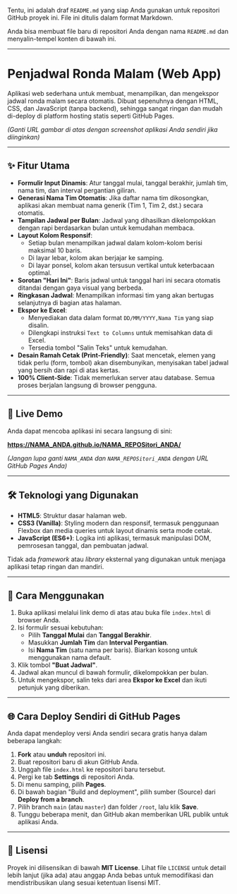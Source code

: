 Tentu, ini adalah draf `README.md` yang siap Anda gunakan untuk repositori GitHub proyek ini. File ini ditulis dalam format Markdown.

Anda bisa membuat file baru di repositori Anda dengan nama `README.md` dan menyalin-tempel konten di bawah ini.

-----

# Penjadwal Ronda Malam (Web App)

Aplikasi web sederhana untuk membuat, menampilkan, dan mengekspor jadwal ronda malam secara otomatis. Dibuat sepenuhnya dengan HTML, CSS, dan JavaScript (tanpa backend), sehingga sangat ringan dan mudah di-deploy di platform hosting statis seperti GitHub Pages.

*(Ganti URL gambar di atas dengan screenshot aplikasi Anda sendiri jika diinginkan)*

-----

## ✨ Fitur Utama

  - **Formulir Input Dinamis**: Atur tanggal mulai, tanggal berakhir, jumlah tim, nama tim, dan interval pergantian giliran.
  - **Generasi Nama Tim Otomatis**: Jika daftar nama tim dikosongkan, aplikasi akan membuat nama generik (Tim 1, Tim 2, dst.) secara otomatis.
  - **Tampilan Jadwal per Bulan**: Jadwal yang dihasilkan dikelompokkan dengan rapi berdasarkan bulan untuk kemudahan membaca.
  - **Layout Kolom Responsif**:
      - Setiap bulan menampilkan jadwal dalam kolom-kolom berisi maksimal 10 baris.
      - Di layar lebar, kolom akan berjajar ke samping.
      - Di layar ponsel, kolom akan tersusun vertikal untuk keterbacaan optimal.
  - **Sorotan "Hari Ini"**: Baris jadwal untuk tanggal hari ini secara otomatis ditandai dengan gaya visual yang berbeda.
  - **Ringkasan Jadwal**: Menampilkan informasi tim yang akan bertugas selanjutnya di bagian atas halaman.
  - **Ekspor ke Excel**:
      - Menyediakan data dalam format `DD/MM/YYYY,Nama Tim` yang siap disalin.
      - Dilengkapi instruksi `Text to Columns` untuk memisahkan data di Excel.
      - Tersedia tombol "Salin Teks" untuk kemudahan.
  - **Desain Ramah Cetak (Print-Friendly)**: Saat mencetak, elemen yang tidak perlu (form, tombol) akan disembunyikan, menyisakan tabel jadwal yang bersih dan rapi di atas kertas.
  - **100% Client-Side**: Tidak memerlukan server atau database. Semua proses berjalan langsung di browser pengguna.

-----

## 🚀 Live Demo

Anda dapat mencoba aplikasi ini secara langsung di sini:

**[https://NAMA\_ANDA.github.io/NAMA\_REPOSitori\_ANDA/](https://www.google.com/search?q=https://NAMA_ANDA.github.io/NAMA_REPOSitori_ANDA/)**

*(Jangan lupa ganti `NAMA_ANDA` dan `NAMA_REPOSitori_ANDA` dengan URL GitHub Pages Anda)*

-----

## 🛠️ Teknologi yang Digunakan

  - **HTML5**: Struktur dasar halaman web.
  - **CSS3 (Vanilla)**: Styling modern dan responsif, termasuk penggunaan Flexbox dan media queries untuk layout dinamis serta mode cetak.
  - **JavaScript (ES6+)**: Logika inti aplikasi, termasuk manipulasi DOM, pemrosesan tanggal, dan pembuatan jadwal.

Tidak ada *framework* atau *library* eksternal yang digunakan untuk menjaga aplikasi tetap ringan dan mandiri.

-----

## 📖 Cara Menggunakan

1.  Buka aplikasi melalui link demo di atas atau buka file `index.html` di browser Anda.
2.  Isi formulir sesuai kebutuhan:
      - Pilih **Tanggal Mulai** dan **Tanggal Berakhir**.
      - Masukkan **Jumlah Tim** dan **Interval Pergantian**.
      - Isi **Nama Tim** (satu nama per baris). Biarkan kosong untuk menggunakan nama default.
3.  Klik tombol **"Buat Jadwal"**.
4.  Jadwal akan muncul di bawah formulir, dikelompokkan per bulan.
5.  Untuk mengekspor, salin teks dari area **Ekspor ke Excel** dan ikuti petunjuk yang diberikan.

-----

## 🌐 Cara Deploy Sendiri di GitHub Pages

Anda dapat mendeploy versi Anda sendiri secara gratis hanya dalam beberapa langkah:

1.  **Fork** atau **unduh** repositori ini.
2.  Buat repositori baru di akun GitHub Anda.
3.  Unggah file `index.html` ke repositori baru tersebut.
4.  Pergi ke tab **Settings** di repositori Anda.
5.  Di menu samping, pilih **Pages**.
6.  Di bawah bagian "Build and deployment", pilih sumber (Source) dari **Deploy from a branch**.
7.  Pilih branch `main` (atau `master`) dan folder `/root`, lalu klik **Save**.
8.  Tunggu beberapa menit, dan GitHub akan memberikan URL publik untuk aplikasi Anda.

-----

## 📄 Lisensi

Proyek ini dilisensikan di bawah **MIT License**. Lihat file `LICENSE` untuk detail lebih lanjut (jika ada) atau anggap Anda bebas untuk memodifikasi dan mendistribusikan ulang sesuai ketentuan lisensi MIT.
